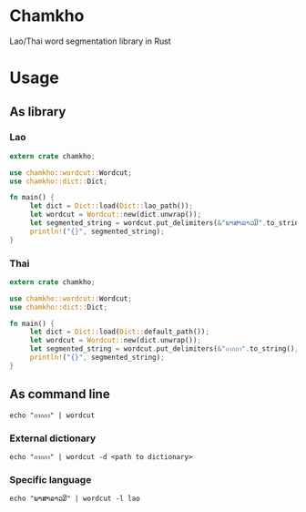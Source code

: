 # Chamkho
Lao/Thai word segmentation library in Rust

# Usage

## As library

### Lao
```rust
extern crate chamkho;

use chamkho::wordcut::Wordcut;
use chamkho::dict::Dict;

fn main() { 
     let dict = Dict::load(Dict::lao_path());
     let wordcut = Wordcut::new(dict.unwrap());
     let segmented_string = wordcut.put_delimiters(&"ພາສາລາວມີ".to_string(), "|");
     println!("{}", segmented_string);
}
```


### Thai
```rust
extern crate chamkho;

use chamkho::wordcut::Wordcut;
use chamkho::dict::Dict;

fn main() { 
     let dict = Dict::load(Dict::default_path());
     let wordcut = Wordcut::new(dict.unwrap());
     let segmented_string = wordcut.put_delimiters(&"กากกา".to_string(), "|");
     println!("{}", segmented_string);
}
```

## As command line

    echo "กากกา" | wordcut 

### External dictionary

    echo "กากกา" | wordcut -d <path to dictionary>

### Specific language

    echo "ພາສາລາວມີ" | wordcut -l lao
